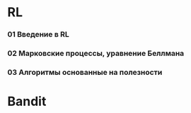 # RL
### 01 Введение в RL
### 02 Марковские процессы, уравнение Беллмана
### 03 Алгоритмы основанные на полезности


# Bandit
